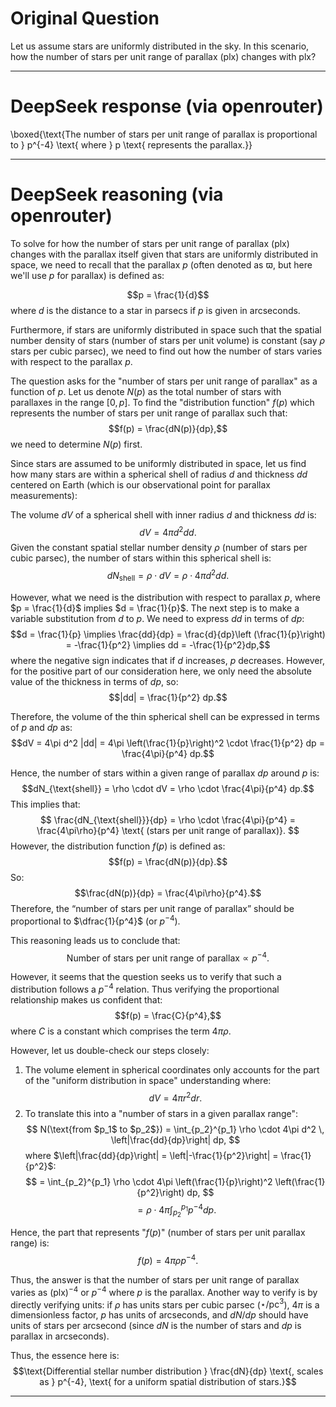 # Original Question

Let us assume stars are uniformly distributed in the sky. In this scenario, how the number of stars per unit range of parallax (plx) changes with plx?

---

# DeepSeek response (via openrouter)

\boxed{\text{The number of stars per unit range of parallax is proportional to } p^{-4} \text{ where } p \text{ represents the parallax.}}

---

# DeepSeek reasoning (via openrouter)

To solve for how the number of stars per unit range of parallax (plx) changes with the parallax itself given that stars are uniformly distributed in space, we need to recall that the parallax $p$ (often denoted as $\varpi$, but here we'll use $p$ for parallax) is defined as:

$$p = \frac{1}{d}$$
where $d$ is the distance to a star in parsecs if $p$ is given in arcseconds. 

Furthermore, if stars are uniformly distributed in space such that the spatial number density of stars (number of stars per unit volume) is constant (say $\rho$ stars per cubic parsec), we need to find out how the number of stars varies with respect to the parallax $p$.

The question asks for the "number of stars per unit range of parallax" as a function of $p$. Let us denote $N(p)$ as the total number of stars with parallaxes in the range $[0, p]$. To find the "distribution function" $f(p)$ which represents the number of stars per unit range of parallax such that:
$$f(p) = \frac{dN(p)}{dp},$$
we need to determine $N(p)$ first.

Since stars are assumed to be uniformly distributed in space, let us find how many stars are within a spherical shell of radius $d$ and thickness $dd$ centered on Earth (which is our observational point for parallax measurements):

The volume $dV$ of a spherical shell with inner radius $d$ and thickness $dd$ is:
$$dV = 4\pi d^2 dd.$$
Given the constant spatial stellar number density $\rho$ (number of stars per cubic parsec), the number of stars within this spherical shell is:
$$dN_{\text{shell}} = \rho \cdot dV = \rho \cdot 4\pi d^2 dd.$$

However, what we need is the distribution with respect to parallax $p$, where $p = \frac{1}{d}$ implies $d = \frac{1}{p}$. The next step is to make a variable substitution from $d$ to $p$. We need to express $dd$ in terms of $dp$:
$$d = \frac{1}{p} \implies \frac{dd}{dp} = \frac{d}{dp}\left (\frac{1}{p}\right) = -\frac{1}{p^2} \implies dd = -\frac{1}{p^2}dp,$$
where the negative sign indicates that if $d$ increases, $p$ decreases. However, for the positive part of our consideration here, we only need the absolute value of the thickness in terms of $dp$, so:
$$|dd| = \frac{1}{p^2} dp.$$

Therefore, the volume of the thin spherical shell can be expressed in terms of $p$ and $dp$ as:
$$dV = 4\pi d^2 |dd| = 4\pi \left(\frac{1}{p}\right)^2 \cdot \frac{1}{p^2} dp = \frac{4\pi}{p^4} dp.$$

Hence, the number of stars within a given range of parallax $dp$ around $p$ is:
$$dN_{\text{shell}} = \rho \cdot dV = \rho \cdot \frac{4\pi}{p^4} dp.$$
This implies that:
$$ \frac{dN_{\text{shell}}}{dp} = \rho \cdot \frac{4\pi}{p^4} = \frac{4\pi\rho}{p^4} \text{ (stars per unit range of parallax)}. $$
However, the distribution function $f(p)$ is defined as:
$$f(p) = \frac{dN(p)}{dp}.$$
So:
$$\frac{dN(p)}{dp} = \frac{4\pi\rho}{p^4}.$$
Therefore, the “number of stars per unit range of parallax” should be proportional to $\dfrac{1}{p^4}$ (or $p^{-4}$). 

This reasoning leads us to conclude that:
$$
\text{Number of stars per unit range of parallax} \propto p^{-4}.
$$

However, it seems that the question seeks us to verify that such a distribution follows a $p^{-4}$ relation. Thus verifying the proportional relationship makes us confident that:
$$f(p) = \frac{C}{p^4},$$
where $C$ is a constant which comprises the term $4\pi\rho$.

However, let us double-check our steps closely:
1) The volume element in spherical coordinates only accounts for the part of the "uniform distribution in space" understanding where:
$$
dV = 4\pi r^2 dr.
$$
2) To translate this into a "number of stars in a given parallax range":
$$
N(\text{from $p_1$ to $p_2$}) = \int_{p_2}^{p_1} \rho \cdot 4\pi d^2 \, \left|\frac{dd}{dp}\right| dp,
$$
where $\left|\frac{dd}{dp}\right| = \left|-\frac{1}{p^2}\right| = \frac{1}{p^2}$:
$$
= \int_{p_2}^{p_1} \rho \cdot 4\pi \left(\frac{1}{p}\right)^2 \left(\frac{1}{p^2}\right) dp,
$$
$$
= \rho \cdot 4\pi \int_{p_2}^{p_1} p^{-4} dp.
$$

Hence, the part that represents "$f(p)$" (number of stars per unit parallax range) is:
$$
f(p) = 4 \pi \rho p^{-4}.
$$

Thus, the answer is that the number of stars per unit range of parallax varies as $(\text{plx})^{-4}$ or $p^{-4}$ where $p$ is the parallax. Another way to verify is by directly verifying units: if $\rho$ has units stars per cubic parsec ($\star/\text{pc}^3$), $4\pi$ is a dimensionless factor, $p$ has units of arcseconds, and $dN/dp$ should have units of stars per arcsecond (since $dN$ is the number of stars and $dp$ is parallax in arcseconds).

Thus, the essence here is:
$$\text{Differential stellar number distribution } \frac{dN}{dp} \text{, scales as } p^{-4}, \text{ for a uniform spatial distribution of stars.}$$


---

